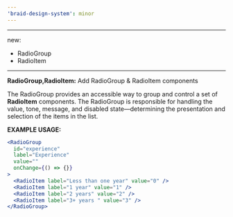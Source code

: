 ```yaml
---
'braid-design-system': minor
---
```


---
new:
  - RadioGroup
  - RadioItem
---

**RadioGroup,RadioItem:** Add RadioGroup & RadioItem components

The RadioGroup provides an accessible way to group and control a set of **RadioItem** components. The RadioGroup is responsible for handling the value, tone, message, and disabled state—determining the presentation and selection of the items in the list.

**EXAMPLE USAGE:**
```jsx
<RadioGroup
  id="experience"
  label="Experience"
  value=""
  onChange={() => {}}
>
  <RadioItem label="Less than one year" value="0" />
  <RadioItem label="1 year" value="1" />
  <RadioItem label="2 years" value="2" />
  <RadioItem label="3+ years " value="3" />
</RadioGroup>
```
